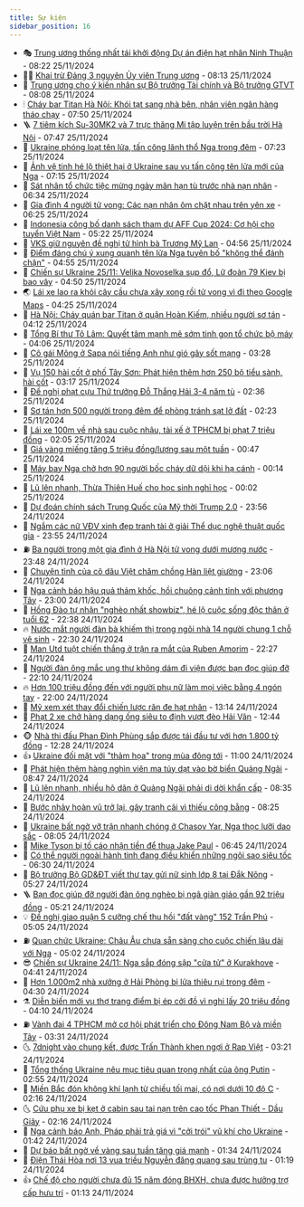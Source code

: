 ```yaml
---
title: Sự kiện
sidebar_position: 16
---
```


<!-- dantri-su-kien:START -->
- 🎭 [Trung ương thống nhất tái khởi động Dự án điện hạt nhân Ninh Thuận](https://dantri.com.vn/xa-hoi/trung-uong-thong-nhat-tai-khoi-dong-du-an-dien-hat-nhan-ninh-thuan-20241125133108370.htm) - 08:22 25/11/2024
- 👨‍🏫 [Khai trừ Đảng 3 nguyên Ủy viên Trung ương](https://dantri.com.vn/xa-hoi/khai-tru-dang-3-nguyen-uy-vien-trung-uong-20241125130812808.htm) - 08:13 25/11/2024
- 🌮 [Trung ương cho ý kiến nhân sự Bộ trưởng Tài chính và Bộ trưởng GTVT](https://dantri.com.vn/xa-hoi/trung-uong-cho-y-kien-nhan-su-bo-truong-tai-chinh-va-bo-truong-gtvt-20241125103151202.htm) - 08:08 25/11/2024
- 🕯 [Cháy bar Titan Hà Nội: Khói tạt sang nhà bên, nhân viên ngân hàng tháo chạy](https://dantri.com.vn/xa-hoi/chay-bar-titan-ha-noi-khoi-tat-sang-nha-ben-nhan-vien-ngan-hang-thao-chay-20241125131327529.htm) - 07:50 25/11/2024
- 🪜 [7 tiêm kích Su-30MK2 và 7 trực thăng Mi tập luyện trên bầu trời Hà Nội](https://dantri.com.vn/xa-hoi/7-tiem-kich-su-30mk2-va-7-truc-thang-mi-tap-luyen-tren-bau-troi-ha-noi-20241125144215536.htm) - 07:47 25/11/2024
- 🐘 [Ukraine phóng loạt tên lửa, tấn công lãnh thổ Nga trong đêm](https://dantri.com.vn/the-gioi/ukraine-phong-loat-ten-lua-tan-cong-lanh-tho-nga-trong-dem-20241125141225698.htm) - 07:23 25/11/2024
- 🤔 [Ảnh vệ tinh hé lộ thiệt hại ở Ukraine sau vụ tấn công tên lửa mới của Nga](https://dantri.com.vn/the-gioi/anh-ve-tinh-he-lo-thiet-hai-o-ukraine-sau-vu-tan-cong-ten-lua-moi-cua-nga-20241125140508263.htm) - 07:15 25/11/2024
- 🧠 [Sát nhân tổ chức tiệc mừng ngày mãn hạn tù trước nhà nạn nhân](https://dantri.com.vn/an-sinh/sat-nhan-to-chuc-tiec-mung-ngay-man-han-tu-truoc-nha-nan-nhan-20241125130918396.htm) - 06:34 25/11/2024
- 📝 [Gia đình 4 người tử vong: Các nạn nhân ôm chặt nhau trên yên xe](https://dantri.com.vn/xa-hoi/gia-dinh-4-nguoi-tu-vong-cac-nan-nhan-om-chat-nhau-tren-yen-xe-20241125123553220.htm) - 06:25 25/11/2024
- 🦏 [Indonesia công bố danh sách tham dự AFF Cup 2024: Cơ hội cho tuyển Việt Nam](https://dantri.com.vn/the-thao/indonesia-cong-bo-danh-sach-tham-du-aff-cup-2024-co-hoi-cho-tuyen-viet-nam-20241125122253493.htm) - 05:22 25/11/2024
- 🥰 [VKS giữ nguyên đề nghị tử hình bà Trương Mỹ Lan](https://dantri.com.vn/phap-luat/vks-giu-nguyen-de-nghi-tu-hinh-ba-truong-my-lan-20241125114041457.htm) - 04:56 25/11/2024
- 🤗 [Điểm đáng chú ý xung quanh tên lửa Nga tuyên bố &quot;không thể đánh chặn&quot;](https://dantri.com.vn/the-gioi/diem-dang-chu-y-xung-quanh-ten-lua-nga-tuyen-bo-khong-the-danh-chan-20241125114435034.htm) - 04:55 25/11/2024
- 🌈 [Chiến sự Ukraine 25/11: Velika Novoselka sụp đổ, Lữ đoàn 79 Kiev bị bao vây](https://dantri.com.vn/the-gioi/chien-su-ukraine-2511-velika-novoselka-sup-do-lu-doan-79-kiev-bi-bao-vay-20241125100052429.htm) - 04:50 25/11/2024
- 🌏 [Lái xe lao ra khỏi cây cầu chưa xây xong rồi tử vong vì đi theo Google Maps](https://dantri.com.vn/doi-song/lai-xe-lao-ra-khoi-cay-cau-chua-xay-xong-roi-tu-vong-vi-di-theo-google-maps-20241125111210022.htm) - 04:25 25/11/2024
- 💄 [Hà Nội: Cháy quán bar Titan ở quận Hoàn Kiếm, nhiều người sơ tán](https://dantri.com.vn/xa-hoi/ha-noi-chay-quan-bar-titan-o-quan-hoan-kiem-nhieu-nguoi-so-tan-20241125110542151.htm) - 04:12 25/11/2024
- 👺 [Tổng Bí thư Tô Lâm: Quyết tâm mạnh mẽ sớm tinh gọn tổ chức bộ máy](https://dantri.com.vn/xa-hoi/tong-bi-thu-to-lam-quyet-tam-manh-me-som-tinh-gon-to-chuc-bo-may-20241125110620311.htm) - 04:06 25/11/2024
- 👹 [Cô gái Mông ở Sapa nói tiếng Anh như gió gây sốt mạng](https://dantri.com.vn/du-lich/co-gai-mong-o-sapa-noi-tieng-anh-nhu-gio-gay-sot-mang-20241121175257842.htm) - 03:28 25/11/2024
- 🌊 [Vụ 150 hài cốt ở phố Tây Sơn: Phát hiện thêm hơn 250 bộ tiểu sành, hài cốt](https://dantri.com.vn/xa-hoi/vu-150-hai-cot-o-pho-tay-son-phat-hien-them-hon-250-bo-tieu-sanh-hai-cot-20241125100154696.htm) - 03:17 25/11/2024
- 🤠 [Đề nghị phạt cựu Thứ trưởng Đỗ Thắng Hải 3-4 năm tù](https://dantri.com.vn/phap-luat/de-nghi-phat-cuu-thu-truong-do-thang-hai-3-4-nam-tu-20241125092108351.htm) - 02:36 25/11/2024
- 🎊 [Sơ tán hơn 500 người trong đêm để phòng tránh sạt lở đất](https://dantri.com.vn/xa-hoi/so-tan-hon-500-nguoi-trong-dem-de-phong-tranh-sat-lo-dat-20241125090819571.htm) - 02:23 25/11/2024
- 🐘 [Lái xe 100m về nhà sau cuộc nhậu, tài xế ở TPHCM bị phạt 7 triệu đồng](https://dantri.com.vn/xa-hoi/lai-xe-100m-ve-nha-sau-cuoc-nhau-tai-xe-o-tphcm-bi-phat-7-trieu-dong-20241125084014368.htm) - 02:05 25/11/2024
- 💂 [Giá vàng miếng tăng 5 triệu đồng/lượng sau một tuần](https://dantri.com.vn/kinh-doanh/gia-vang-mieng-tang-5-trieu-dongluong-sau-mot-tuan-20241125035729128.htm) - 00:47 25/11/2024
- 👹 [Máy bay Nga chở hơn 90 người bốc cháy dữ dội khi hạ cánh](https://dantri.com.vn/the-gioi/may-bay-nga-cho-hon-90-nguoi-boc-chay-du-doi-khi-ha-canh-20241125071058689.htm) - 00:14 25/11/2024
- 🦒 [Lũ lên nhanh, Thừa Thiên Huế cho học sinh nghỉ học](https://dantri.com.vn/giao-duc/lu-len-nhanh-thua-thien-hue-cho-hoc-sinh-nghi-hoc-20241125063949095.htm) - 00:02 25/11/2024
- 🗽 [Dự đoán chính sách Trung Quốc của Mỹ thời Trump 2.0](https://dantri.com.vn/the-gioi/du-doan-chinh-sach-trung-quoc-cua-my-thoi-trump-20-20241124205245278.htm) - 23:56 24/11/2024
- 💄 [Ngắm các nữ VĐV xinh đẹp tranh tài ở giải Thể dục nghệ thuật quốc gia](https://dantri.com.vn/the-thao/ngam-cac-nu-vdv-xinh-dep-tranh-tai-o-giai-the-duc-nghe-thuat-quoc-gia-20241125025643945.htm) - 23:55 24/11/2024
- ⛽️ [Ba người trong một gia đình ở Hà Nội tử vong dưới mương nước](https://dantri.com.vn/xa-hoi/ba-nguoi-trong-mot-gia-dinh-o-ha-noi-tu-vong-duoi-muong-nuoc-20241125064408354.htm) - 23:48 24/11/2024
- 🥷 [Chuyện tình của cô dâu Việt chăm chồng Hàn liệt giường](https://dantri.com.vn/doi-song/chuyen-tinh-cua-co-dau-viet-cham-chong-han-liet-giuong-20241124101557916.htm) - 23:06 24/11/2024
- 🤖 [Nga cảnh báo hậu quả thảm khốc, hồi chuông cảnh tỉnh với phương Tây](https://dantri.com.vn/the-gioi/nga-canh-bao-hau-qua-tham-khoc-hoi-chuong-canh-tinh-voi-phuong-tay-20241125012533496.htm) - 23:00 24/11/2024
- 🌊 [Hồng Đào tự nhận &quot;nghèo nhất showbiz&quot;, hé lộ cuộc sống độc thân ở tuổi 62](https://dantri.com.vn/giai-tri/hong-dao-tu-nhan-ngheo-nhat-showbiz-he-lo-cuoc-song-doc-than-o-tuoi-62-20241124140106403.htm) - 22:38 24/11/2024
- 🔥 [Nước mắt người đàn bà khiếm thị trong ngôi nhà 14 người chung 1 chỗ vệ sinh](https://dantri.com.vn/tam-long-nhan-ai/nuoc-mat-nguoi-dan-ba-khiem-thi-trong-ngoi-nha-14-nguoi-chung-1-cho-ve-sinh-20241015002638366.htm) - 22:30 24/11/2024
- 🦏 [Man Utd tuột chiến thắng ở trận ra mắt của Ruben Amorim](https://dantri.com.vn/the-thao/man-utd-tuot-chien-thang-o-tran-ra-mat-cua-ruben-amorim-20241125052700026.htm) - 22:27 24/11/2024
- 🐘 [Người đàn ông mắc ung thư không dám đi viện được bạn đọc giúp đỡ](https://dantri.com.vn/tam-long-nhan-ai/nguoi-dan-ong-mac-ung-thu-khong-dam-di-vien-duoc-ban-doc-giup-do-20241124171016271.htm) - 22:10 24/11/2024
- 🔥 [Hơn 100 triệu đồng đến với người phụ nữ làm mọi việc bằng 4 ngón tay](https://dantri.com.vn/tam-long-nhan-ai/hon-100-trieu-dong-den-voi-nguoi-phu-nu-lam-moi-viec-bang-4-ngon-tay-20241124155156899.htm) - 22:00 24/11/2024
- 💼 [Mỹ xem xét thay đổi chiến lược răn đe hạt nhân](https://dantri.com.vn/the-gioi/my-xem-xet-thay-doi-chien-luoc-ran-de-hat-nhan-20241124200956638.htm) - 13:14 24/11/2024
- 🚀 [Phạt 2 xe chở hàng dạng ống siêu to định vượt đèo Hải Vân](https://dantri.com.vn/xa-hoi/phat-2-xe-cho-hang-dang-ong-sieu-to-dinh-vuot-deo-hai-van-20241124192216788.htm) - 12:44 24/11/2024
- 🐵 [Nhà thi đấu Phan Đình Phùng sắp được tái đầu tư với hơn 1.800 tỷ đồng](https://dantri.com.vn/xa-hoi/nha-thi-dau-phan-dinh-phung-sap-duoc-tai-dau-tu-voi-hon-1800-ty-dong-20241124190705446.htm) - 12:28 24/11/2024
- 👍 [Ukraine đối mặt với &quot;thảm họa&quot; trong mùa đông tới](https://dantri.com.vn/the-gioi/ukraine-doi-mat-voi-tham-hoa-trong-mua-dong-toi-20241124173700555.htm) - 11:00 24/11/2024
- 🚦 [Phát hiện thêm hàng nghìn viên ma túy dạt vào bờ biển Quảng Ngãi](https://dantri.com.vn/xa-hoi/phat-hien-them-hang-nghin-vien-ma-tuy-dat-vao-bo-bien-quang-ngai-20241124154019452.htm) - 08:47 24/11/2024
- 🥸 [Lũ lên nhanh, nhiều hộ dân ở Quảng Ngãi phải di dời khẩn cấp](https://dantri.com.vn/xa-hoi/lu-len-nhanh-nhieu-ho-dan-o-quang-ngai-phai-di-doi-khan-cap-20241124145653588.htm) - 08:35 24/11/2024
- 🥷 [Bước nhảy hoàn vũ trở lại, gây tranh cãi vì thiếu công bằng](https://dantri.com.vn/giai-tri/buoc-nhay-hoan-vu-tro-lai-gay-tranh-cai-vi-thieu-cong-bang-20241124101255565.htm) - 08:25 24/11/2024
- 🤡 [Ukraine bất ngờ vỡ trận nhanh chóng ở Chasov Yar, Nga thọc lưỡi dao sắc](https://dantri.com.vn/the-gioi/ukraine-bat-ngo-vo-tran-nhanh-chong-o-chasov-yar-nga-thoc-luoi-dao-sac-20241124114005291.htm) - 08:05 24/11/2024
- 🥳 [Mike Tyson bị tố cáo nhận tiền để thua Jake Paul](https://dantri.com.vn/the-thao/mike-tyson-bi-to-cao-nhan-tien-de-thua-jake-paul-20241124132006238.htm) - 06:45 24/11/2024
- 🤩 [Có thể người ngoài hành tinh đang điều khiển những ngôi sao siêu tốc](https://dantri.com.vn/khoa-hoc-cong-nghe/co-the-nguoi-ngoai-hanh-tinh-dang-dieu-khien-nhung-ngoi-sao-sieu-toc-20241123014106929.htm) - 06:30 24/11/2024
- 🎡 [Bộ trưởng Bộ GD&amp;ĐT viết thư tay gửi nữ sinh lớp 8 tại Đắk Nông](https://dantri.com.vn/giao-duc/bo-truong-bo-gddt-viet-thu-tay-gui-nu-sinh-lop-8-tai-dak-nong-20241124120327238.htm) - 05:27 24/11/2024
- 🪜 [Bạn đọc giúp đỡ người đàn ông nghèo bị ngã giàn giáo gần 92 triệu đồng](https://dantri.com.vn/tam-long-nhan-ai/ban-doc-giup-do-nguoi-dan-ong-ngheo-bi-nga-gian-giao-gan-92-trieu-dong-20241124111425814.htm) - 05:21 24/11/2024
- 💡 [Đề nghị giao quận 5 cưỡng chế thu hồi &quot;đất vàng&quot; 152 Trần Phú](https://dantri.com.vn/xa-hoi/de-nghi-giao-quan-5-cuong-che-thu-hoi-dat-vang-152-tran-phu-20241124113447282.htm) - 05:05 24/11/2024
- ⛽️ [Quan chức Ukraine: Châu Âu chưa sẵn sàng cho cuộc chiến lâu dài với Nga](https://dantri.com.vn/the-gioi/quan-chuc-ukraine-chau-au-chua-san-sang-cho-cuoc-chien-lau-dai-voi-nga-20241124110258235.htm) - 05:02 24/11/2024
- 😎 [Chiến sự Ukraine 24/11: Nga sắp đóng sập &quot;cửa tử&quot; ở Kurakhove](https://dantri.com.vn/the-gioi/chien-su-ukraine-2411-nga-sap-dong-sap-cua-tu-o-kurakhove-20241124104149625.htm) - 04:41 24/11/2024
- 🗽 [Hơn 1.000m2 nhà xưởng ở Hải Phòng bị lửa thiêu rụi trong đêm](https://dantri.com.vn/xa-hoi/hon-1000m2-nha-xuong-o-hai-phong-bi-lua-thieu-rui-trong-dem-20241124110333861.htm) - 04:30 24/11/2024
- ⚗️ [Diễn biến mới vụ thợ trang điểm bị ép cởi đồ vì nghi lấy 20 triệu đồng](https://dantri.com.vn/phap-luat/dien-bien-moi-vu-tho-trang-diem-bi-ep-coi-do-vi-nghi-lay-20-trieu-dong-20241124095110641.htm) - 04:10 24/11/2024
- ⛽️ [Vành đai 4 TPHCM mở cơ hội phát triển cho Đông Nam Bộ và miền Tây](https://dantri.com.vn/xa-hoi/vanh-dai-4-tphcm-mo-co-hoi-phat-trien-cho-dong-nam-bo-va-mien-tay-20241124101751168.htm) - 03:31 24/11/2024
- 🌜 [7dnight vào chung kết, được Trấn Thành khen ngợi ở Rap Việt](https://dantri.com.vn/giai-tri/7dnight-vao-chung-ket-duoc-tran-thanh-khen-ngoi-o-rap-viet-20241124045325103.htm) - 03:21 24/11/2024
- 🦩 [Tổng thống Ukraine nêu mục tiêu quan trọng nhất của ông Putin](https://dantri.com.vn/the-gioi/tong-thong-ukraine-neu-muc-tieu-quan-trong-nhat-cua-ong-putin-20241124094442089.htm) - 02:55 24/11/2024
- 🦒 [Miền Bắc đón không khí lạnh từ chiều tối mai, có nơi dưới 10 độ C](https://dantri.com.vn/xa-hoi/mien-bac-don-khong-khi-lanh-tu-chieu-toi-mai-co-noi-duoi-10-do-c-20241124091033748.htm) - 02:16 24/11/2024
- 🌜 [Cứu phụ xe bị kẹt ở cabin sau tai nạn trên cao tốc Phan Thiết - Dầu Giây](https://dantri.com.vn/xa-hoi/cuu-phu-xe-bi-ket-o-cabin-sau-tai-nan-tren-cao-toc-phan-thiet-dau-giay-20241124085622494.htm) - 02:16 24/11/2024
- 🐎 [Nga cảnh báo Anh, Pháp phải trả giá vì &quot;cởi trói&quot; vũ khí cho Ukraine](https://dantri.com.vn/the-gioi/nga-canh-bao-anh-phap-phai-tra-gia-vi-coi-troi-vu-khi-cho-ukraine-20241124070526550.htm) - 01:42 24/11/2024
- 🌋 [Dự báo bất ngờ về vàng sau tuần tăng giá mạnh](https://dantri.com.vn/kinh-doanh/du-bao-bat-ngo-ve-vang-sau-tuan-tang-gia-manh-20241124001603417.htm) - 01:34 24/11/2024
- 🧰 [Điện Thái Hòa nơi 13 vua triều Nguyễn đăng quang sau trùng tu](https://dantri.com.vn/du-lich/dien-thai-hoa-noi-13-vua-trieu-nguyen-dang-quang-sau-trung-tu-20241122065754512.htm) - 01:19 24/11/2024
- 👍 [Chế độ cho người chưa đủ 15 năm đóng BHXH, chưa được hưởng trợ cấp hưu trí](https://dantri.com.vn/an-sinh/che-do-cho-nguoi-chua-du-15-nam-dong-bhxh-chua-duoc-huong-tro-cap-huu-tri-20241124075820702.htm) - 01:13 24/11/2024<!-- dantri-su-kien:END -->
